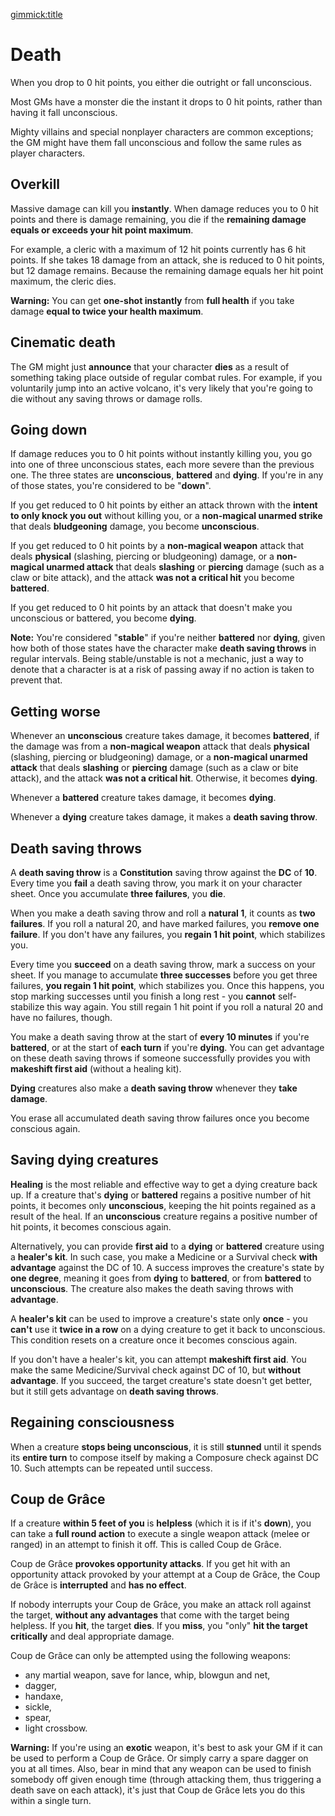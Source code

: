 [gimmick:title](Death)

# Death

When you drop to 0 hit points, you either die outright or fall unconscious.

Most GMs have a monster die the instant it drops to 0 hit points, rather than having it fall unconscious.

Mighty villains and special nonplayer characters are common exceptions; the GM might have them fall unconscious and follow the same rules as player characters. 

## Overkill

Massive damage can kill you **instantly**. When damage reduces you to 0 hit points and there is damage remaining, you die if the **remaining damage equals or exceeds your hit point maximum**.

For example, a cleric with a maximum of 12 hit points currently has 6 hit points. If she takes 18 damage from an attack, she is reduced to 0 hit points, but 12 damage remains. Because the remaining damage equals her hit point maximum, the cleric dies.

**Warning:** You can get **one-shot instantly** from **full health** if you take damage **equal to twice your health maximum**.

## Cinematic death

The GM might just **announce** that your character **dies** as a result of something taking place outside of regular combat rules. For example, if you voluntarily jump into an active volcano, it's very likely that you're going to die without any saving throws or damage rolls.

## Going down

If damage reduces you to 0 hit points without instantly killing you, you go into one of three unconscious states, each more severe than the previous one. The three states are **unconscious**, **battered** and **dying**. If you're in any of those states, you're considered to be "**down**".

If you get reduced to 0 hit points by either an attack thrown with the **intent to only knock you out** without killing you, or a **non-magical unarmed strike** that deals **bludgeoning** damage, you become **unconscious**.

If you get reduced to 0 hit points by a **non-magical weapon** attack that deals **physical** (slashing, piercing or bludgeoning) damage, or a **non-magical unarmed attack** that deals **slashing** or **piercing** damage (such as a claw or bite attack), and the attack **was not a critical hit** you become **battered**.

If you get reduced to 0 hit points by an attack that doesn't make you unconscious or battered, you become **dying**.

**Note:** You're considered "**stable**" if you're neither **battered** nor **dying**, given how both of those states have the character make **death saving throws** in regular intervals. Being stable/unstable is not a mechanic, just a way to denote that a character is at a risk of passing away if no action is taken to prevent that.

## Getting worse

Whenever an **unconscious** creature takes damage, it becomes **battered**, if the damage was from a **non-magical weapon** attack that deals **physical** (slashing, piercing or bludgeoning) damage, or a **non-magical unarmed attack** that deals **slashing** or **piercing** damage (such as a claw or bite attack), and the attack **was not a critical hit**. Otherwise, it becomes **dying**.

Whenever a **battered** creature takes damage, it becomes **dying**.

Whenever a **dying** creature takes damage, it makes a **death saving throw**.

## Death saving throws

A **death saving throw** is a **Constitution** saving throw against the **DC** of **10**. Every time you **fail** a death saving throw, you mark it on your character sheet. Once you accumulate **three failures**, you **die**.

When you make a death saving throw and roll a **natural 1**, it counts as **two failures**. If you roll a natural 20, and have marked failures, you **remove one failure**. If you don't have any failures, you **regain 1 hit point**, which stabilizes you.

Every time you **succeed** on a death saving throw, mark a success on your sheet. If you manage to accumulate **three successes** before you get three failures, **you regain 1 hit point**, which stabilizes you. Once this happens, you stop marking successes until you finish a long rest - you **cannot** self-stabilize this way again. You still regain 1 hit point if you roll a natural 20 and have no failures, though.

You make a death saving throw at the start of **every 10 minutes** if you're **battered**, or at the start of **each turn** if you're **dying**. You can get advantage on these death saving throws if someone successfully provides you with **makeshift first aid** (without a healing kit).

**Dying** creatures also make a **death saving throw** whenever they **take damage**.

You erase all accumulated death saving throw failures once you become conscious again.

## Saving dying creatures

**Healing** is the most reliable and effective way to get a dying creature back up. If a creature that's **dying** or **battered** regains a positive number of hit points, it becomes only **unconscious**, keeping the hit points regained as a result of the heal. If an **unconscious** creature regains a positive number of hit points, it becomes conscious again.

Alternatively, you can provide **first aid** to a **dying** or **battered** creature using a **healer's kit**. In such case, you make a Medicine or a Survival check **with advantage** against the DC of 10. A success improves the creature's state by **one degree**, meaning it goes from **dying** to **battered**, or from **battered** to **unconscious**. The creature also makes the death saving throws with **advantage**.

A **healer's kit** can be used to improve a creature's state only **once** - you **can't** use it **twice in a row** on a dying creature to get it back to unconscious. This condition resets on a creature once it becomes conscious again.

If you don't have a healer's kit, you can attempt **makeshift first aid**. You make the same Medicine/Survival check against DC of 10, but **without advantage**. If you succeed, the target creature's state doesn't get better, but it still gets advantage on **death saving throws**.

## Regaining consciousness

When a creature **stops being unconscious**, it is still **stunned** until it spends its **entire turn** to compose itself by making a Composure check against DC 10. Such attempts can be repeated until success.

## Coup de Grâce

If a creature **within 5 feet of you** is **helpless** (which it is if it's **down**), you can take a **full round action** to execute a single weapon attack (melee or ranged) in an attempt to finish it off. This is called Coup de Grâce.

Coup de Grâce **provokes opportunity attacks**. If you get hit with an opportunity attack provoked by your attempt at a Coup de Grâce, the Coup de Grâce is **interrupted** and **has no effect**.

If nobody interrupts your Coup de Grâce, you make an attack roll against the target, **without any advantages** that come with the target being helpless. If you **hit**, the target **dies**. If you **miss**, you "only" **hit the target critically** and deal appropriate damage.

Coup de Grâce can only be attempted using the following weapons:

* any martial weapon, save for lance, whip, blowgun and net,
* dagger,
* handaxe,
* sickle,
* spear,
* light crossbow.

**Warning:** If you're using an **exotic** weapon, it's best to ask your GM if it can be used to perform a Coup de Grâce. Or simply carry a spare dagger on you at all times. Also, bear in mind that any weapon can be used to finish somebody off given enough time (through attacking them, thus triggering a death save on each attack), it's just that Coup de Grâce lets you do this within a single turn.